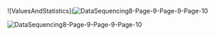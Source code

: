 ![ValuesAndStatistics](![DataSequencing8-Page-9-Page-9-Page-10](https://github.com/JeffreySarnoff/WindowedFunctions.jl/assets/1682118/166e0dde-d112-4074-949d-ad58a174b662)

![DataSequencing8-Page-9-Page-9-Page-10](https://github.com/JeffreySarnoff/WindowedFunctions.jl/assets/1682118/166e0dde-d112-4074-949d-ad58a174b662)
